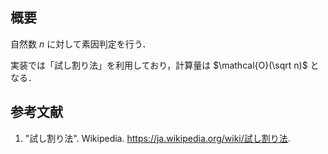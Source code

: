 ## 概要

自然数 $n$ に対して素因判定を行う．

実装では「試し割り法」を利用しており，計算量は $\mathcal{O}(\sqrt n)$ となる．


## 参考文献

1. "試し割り法". Wikipedia. <https://ja.wikipedia.org/wiki/試し割り法>.

